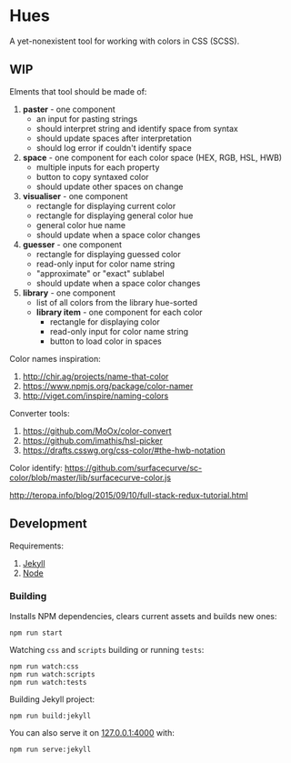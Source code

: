 # Hues

A yet-nonexistent tool for working with colors in CSS (SCSS).


## WIP

Elments that tool should be made of:

1. **paster** - one component
    - an input for pasting strings
    - should interpret string and identify space from syntax
    - should update spaces after interpretation
    - should log error if couldn't identify space
2. **space** - one component for each color space (HEX, RGB, HSL, HWB)
    - multiple inputs for each property
    - button to copy syntaxed color
    - should update other spaces on change
3. **visualiser** - one component
    - rectangle for displaying current color
    - rectangle for displaying general color hue
    - general color hue name
    - should update when a space color changes
4. **guesser** - one component
    - rectangle for displaying guessed color
    - read-only input for color name string
    - "approximate" or "exact" sublabel
    - should update when a space color changes
5. **library** - one component
    - list of all colors from the library hue-sorted
    - **library item** - one component for each color
        - rectangle for displaying color
        - read-only input for color name string
        - button to load color in spaces

Color names inspiration:

1. http://chir.ag/projects/name-that-color
2. https://www.npmjs.org/package/color-namer
3. http://viget.com/inspire/naming-colors

Converter tools:

1. https://github.com/MoOx/color-convert
2. https://github.com/imathis/hsl-picker
3. https://drafts.csswg.org/css-color/#the-hwb-notation

Color identify:
https://github.com/surfacecurve/sc-color/blob/master/lib/surfacecurve-color.js

http://teropa.info/blog/2015/09/10/full-stack-redux-tutorial.html


## Development

Requirements:

1. [Jekyll](http://jekyllrb.com/)
2. [Node](https://nodejs.org)


### Building

Installs NPM dependencies, clears current assets and builds new ones:

```
npm run start
```

Watching `css` and `scripts` building or running `tests`:

```
npm run watch:css
npm run watch:scripts
npm run watch:tests
```

Building Jekyll project:

```
npm run build:jekyll
```

You can also serve it on [127.0.0.1:4000](http://127.0.0.1:4000/) with:

```
npm run serve:jekyll
```
